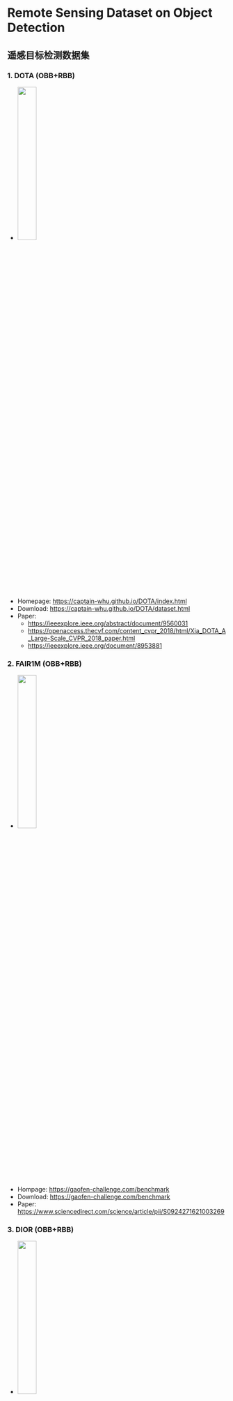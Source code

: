 # Remote Sensing Dataset on Object Detection

## 遥感目标检测数据集


### 1. DOTA (OBB+RBB)

* <img src="https://github.com/rsdler/Remote-Sensing-Object-Detection-Dataset/assets/169664279/55e222fc-76c0-4cf5-a5c3-3879153aa80f" style="width:30%;">
* Homepage: https://captain-whu.github.io/DOTA/index.html
* Download: https://captain-whu.github.io/DOTA/dataset.html
* Paper: 
  * https://ieeexplore.ieee.org/abstract/document/9560031
  * https://openaccess.thecvf.com/content_cvpr_2018/html/Xia_DOTA_A_Large-Scale_CVPR_2018_paper.html
  * https://ieeexplore.ieee.org/document/8953881

### 2. FAIR1M (OBB+RBB)

*  <img src="https://github.com/rsdler/Remote-Sensing-Object-Detection-Dataset/assets/169664279/86f210d7-b854-44e4-801d-63d7ef59c32e" style="width:30%;">
* Hompage: https://gaofen-challenge.com/benchmark
* Download: https://gaofen-challenge.com/benchmark
* Paper: https://www.sciencedirect.com/science/article/pii/S0924271621003269

### 3. DIOR (OBB+RBB)

*  <img src="https://github.com/rsdler/Remote-Sensing-Object-Detection-Dataset/assets/169664279/b638a280-ee5c-4a71-82ec-5bf3ca2d50d8" style="width:30%;">
* Download: https://pan.baidu.com/s/1oDRfDh-tZuNoBCFcRJ6GXQ password: rsdl
* Paper:
  * https://arxiv.org/abs/1909.00133
  * https://arxiv.org/abs/2110.01931

### 4. DroneVehicle

*  <img src="https://github.com/rsdler/Remote-Sensing-Object-Detection-Dataset/assets/169664279/bb8af099-710a-4480-873d-9e84c0eb47a1" style="width:30%;">
* GitHub: https://github.com/VisDrone/DroneVehicle
* Download: https://github.com/VisDrone/DroneVehicle
* Paper: https://ieeexplore.ieee.org/abstract/document/9759286

### 5. LEVIR

*  <img src="https://github.com/rsdler/Remote-Sensing-Object-Detection-Dataset/assets/169664279/3398ba0e-f5fd-4eac-905b-f05d04e37c02" style="width:30%;">
* Page: https://levir.buaa.edu.cn/
* Download : https://pan.baidu.com/s/1BD7A8LQwcUIY6wzI9_xe6w password: rsdl
* Paper: [https://ieeexplore.ieee.org/abstract/document/9560031](https://ieeexplore.ieee.org/document/8106808)


### 6. NWPU VHR-10

*  <img src="https://github.com/rsdler/Remote-Sensing-Object-Detection-Dataset/assets/169664279/473c51c9-58b5-4d2e-9b2b-423b7b638698" style="width:30%;">
* Download: https://pan.baidu.com/s/1Mw2F7TsR2XdnM8eJZXCpQw password: rsdl
* Paper: https://www.sciencedirect.com/science/article/pii/S0924271614002524

### 7. VisDrone

*  <img src="https://github.com/rsdler/Remote-Sensing-Object-Detection-Dataset/assets/169664279/fd093210-1872-4d1a-93cd-4c27a8a8ca2c" style="width:30%;">
*  Page: https://github.com/VisDrone/VisDrone-Dataset
*  Download: https://github.com/VisDrone/VisDrone-Dataset
*  Paper: https://ieeexplore.ieee.org/document/9573394

